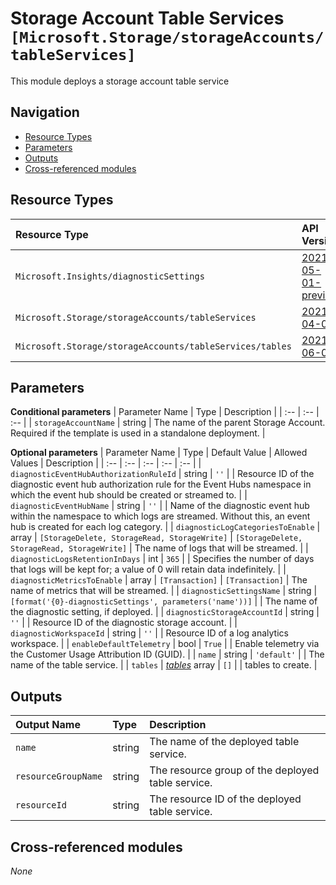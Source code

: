 # Storage Account Table Services `[Microsoft.Storage/storageAccounts/tableServices]`

This module deploys a storage account table service

## Navigation

- [Resource Types](#Resource-Types)
- [Parameters](#Parameters)
- [Outputs](#Outputs)
- [Cross-referenced modules](#Cross-referenced-modules)

## Resource Types

| Resource Type | API Version |
| :-- | :-- |
| `Microsoft.Insights/diagnosticSettings` | [2021-05-01-preview](https://docs.microsoft.com/en-us/azure/templates/Microsoft.Insights/2021-05-01-preview/diagnosticSettings) |
| `Microsoft.Storage/storageAccounts/tableServices` | [2021-04-01](https://docs.microsoft.com/en-us/azure/templates/Microsoft.Storage/2021-04-01/storageAccounts/tableServices) |
| `Microsoft.Storage/storageAccounts/tableServices/tables` | [2021-06-01](https://docs.microsoft.com/en-us/azure/templates/Microsoft.Storage/2021-06-01/storageAccounts/tableServices/tables) |

## Parameters

**Conditional parameters**
| Parameter Name | Type | Description |
| :-- | :-- | :-- |
| `storageAccountName` | string | The name of the parent Storage Account. Required if the template is used in a standalone deployment. |

**Optional parameters**
| Parameter Name | Type | Default Value | Allowed Values | Description |
| :-- | :-- | :-- | :-- | :-- |
| `diagnosticEventHubAuthorizationRuleId` | string | `''` |  | Resource ID of the diagnostic event hub authorization rule for the Event Hubs namespace in which the event hub should be created or streamed to. |
| `diagnosticEventHubName` | string | `''` |  | Name of the diagnostic event hub within the namespace to which logs are streamed. Without this, an event hub is created for each log category. |
| `diagnosticLogCategoriesToEnable` | array | `[StorageDelete, StorageRead, StorageWrite]` | `[StorageDelete, StorageRead, StorageWrite]` | The name of logs that will be streamed. |
| `diagnosticLogsRetentionInDays` | int | `365` |  | Specifies the number of days that logs will be kept for; a value of 0 will retain data indefinitely. |
| `diagnosticMetricsToEnable` | array | `[Transaction]` | `[Transaction]` | The name of metrics that will be streamed. |
| `diagnosticSettingsName` | string | `[format('{0}-diagnosticSettings', parameters('name'))]` |  | The name of the diagnostic setting, if deployed. |
| `diagnosticStorageAccountId` | string | `''` |  | Resource ID of the diagnostic storage account. |
| `diagnosticWorkspaceId` | string | `''` |  | Resource ID of a log analytics workspace. |
| `enableDefaultTelemetry` | bool | `True` |  | Enable telemetry via the Customer Usage Attribution ID (GUID). |
| `name` | string | `'default'` |  | The name of the table service. |
| `tables` | _[tables](tables/readme.md)_ array | `[]` |  | tables to create. |


## Outputs

| Output Name | Type | Description |
| :-- | :-- | :-- |
| `name` | string | The name of the deployed table service. |
| `resourceGroupName` | string | The resource group of the deployed table service. |
| `resourceId` | string | The resource ID of the deployed table service. |

## Cross-referenced modules

_None_
